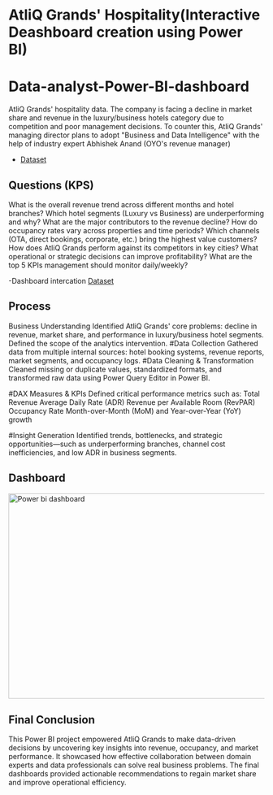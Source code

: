 # AtliQ Grands' Hospitality(Interactive Deashboard creation using Power BI)
# Data-analyst-Power-BI-dashboard
 AtliQ Grands' hospitality
data. The company is facing a decline in market share and revenue in the
luxury/business hotels category due to competition and poor management
decisions. To counter this, AtliQ Grands' managing director plans to adopt
"Business and Data Intelligence" with the help of industry expert Abhishek
Anand (OYO's revenue manager)

- <a href ="https://github.com/vasanthpriyan57/Data-analyst-Power-BI-dashboard/blob/main/Data%20analyst%20Power%20Bi%20project.pbix">Dataset</a>

## Questions (KPS)
What is the overall revenue trend across different months and hotel branches?
Which hotel segments (Luxury vs Business) are underperforming and why?
What are the major contributors to the revenue decline?
How do occupancy rates vary across properties and time periods?
Which channels (OTA, direct bookings, corporate, etc.) bring the highest value customers?
How does AtliQ Grands perform against its competitors in key cities?
What operational or strategic decisions can improve profitability?
What are the top 5 KPIs management should monitor daily/weekly?

-Dashboard intercation <a href ="https://github.com/vasanthpriyan57/Data-analyst-Power-BI-dashboard/blob/main/Data%20analyst%20Power%20Bi%20project.pbix">Dataset</a>
## Process
Business Understanding
Identified AtliQ Grands' core problems: decline in revenue, market share, and performance in luxury/business hotel segments. Defined the scope of the analytics intervention.
#Data Collection
Gathered data from multiple internal sources: hotel booking systems, revenue reports, market segments, and occupancy logs.
#Data Cleaning & Transformation
Cleaned missing or duplicate values, standardized formats, and transformed raw data using Power Query Editor in Power BI.

#DAX Measures & KPIs
Defined critical performance metrics such as:
Total Revenue
Average Daily Rate (ADR)
Revenue per Available Room (RevPAR)
Occupancy Rate
Month-over-Month (MoM) and Year-over-Year (YoY) growth

#Insight Generation
Identified trends, bottlenecks, and strategic opportunities—such as underperforming branches, channel cost inefficiencies, and low ADR in business segments.




## Dashboard 
<img width="765" height="404" alt="Power bi dashboard" src="https://github.com/user-attachments/assets/7798e626-84ab-4eeb-bb32-b3b22eaefef1" />

##  Final Conclusion
This Power BI project empowered AtliQ Grands to make data-driven decisions by uncovering key insights into revenue, occupancy, and market performance.
It showcased how effective collaboration between domain experts and data professionals can solve real business problems.
The final dashboards provided actionable recommendations to regain market share and improve operational efficiency.
